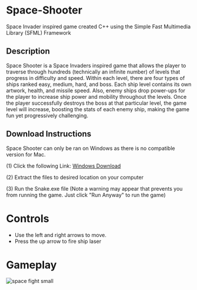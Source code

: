 # Space-Shooter
Space Invader inspired game created C++ using the Simple Fast Multimedia Library (SFML) Framework

## Description
Space Shooter is a Space Invaders inspired game that allows the player to traverse through hundreds (technically an infinite number) of levels that progress in difficulty and speed. Within each level, there are four types of ships ranked easy, medium, hard, and boss. Each ship level contains its own artwork, health, and missile speed. Also, enemy ships drop power-ups for the player to increase ship power and mobility throughout the levels. Once the player successfully destroys the boss at that particular level, the game level will increase, boosting the stats of each enemy ship, making the game fun yet progressively challenging.

## Download Instructions
Space Shooter can only be ran on Windows as there is no compatible version for Mac. 

(1) Click the following Link: [Windows Download](bit.ly/SpaceShooterFJ)

(2) Extract the files to desired location on your computer

(3) Run the Snake.exe file (Note a warning may appear that prevents you from running the game. Just click "Run Anyway" to run the game)

# Controls
- Use the left and right arrows to move. 
- Press the up arrow to fire ship laser

# Gameplay 
![space fight small](https://user-images.githubusercontent.com/23549050/31362211-2a84d092-ad0c-11e7-8d60-e99f1c9c861a.png)

